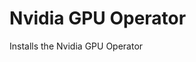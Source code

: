 Nvidia GPU Operator
===============================================================================
Installs the Nvidia GPU Operator